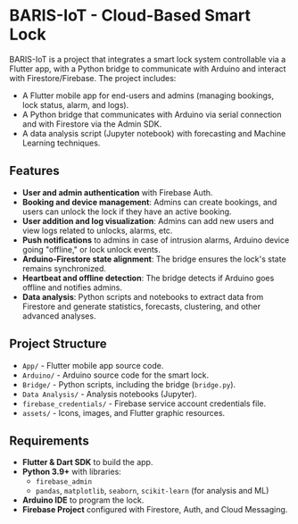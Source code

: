 # BARIS-IoT - Cloud-Based Smart Lock

BARIS-IoT is a project that integrates a smart lock system controllable via a Flutter app, with a Python bridge to communicate with Arduino and interact with Firestore/Firebase. The project includes:
- A Flutter mobile app for end-users and admins (managing bookings, lock status, alarm, and logs).
- A Python bridge that communicates with Arduino via serial connection and with Firestore via the Admin SDK.
- A data analysis script (Jupyter notebook) with forecasting and Machine Learning techniques.

## Features
- **User and admin authentication** with Firebase Auth.
- **Booking and device management**: Admins can create bookings, and users can unlock the lock if they have an active booking.
- **User addition and log visualization**: Admins can add new users and view logs related to unlocks, alarms, etc.
- **Push notifications** to admins in case of intrusion alarms, Arduino device going "offline," or lock unlock events.
- **Arduino-Firestore state alignment**: The bridge ensures the lock's state remains synchronized.
- **Heartbeat and offline detection**: The bridge detects if Arduino goes offline and notifies admins.
- **Data analysis**: Python scripts and notebooks to extract data from Firestore and generate statistics, forecasts, clustering, and other advanced analyses.

## Project Structure
- `App/` - Flutter mobile app source code.
- `Arduino/` - Arduino source code for the smart lock.
- `Bridge/` - Python scripts, including the bridge (`bridge.py`).
- `Data Analysis/` - Analysis notebooks (Jupyter).
- `firebase_credentials/` - Firebase service account credentials file.
- `assets/` - Icons, images, and Flutter graphic resources.

## Requirements
- **Flutter & Dart SDK** to build the app.
- **Python 3.9+** with libraries:  
  - `firebase_admin`
  - `pandas`, `matplotlib`, `seaborn`, `scikit-learn` (for analysis and ML)
- **Arduino IDE** to program the lock.
- **Firebase Project** configured with Firestore, Auth, and Cloud Messaging.